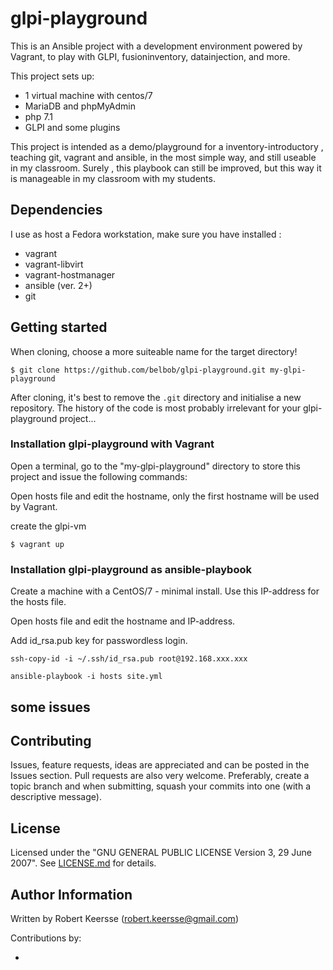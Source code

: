 # glpi-playground
This is an Ansible project with a development environment powered by Vagrant, to play with GLPI, fusioninventory, datainjection, and more.

This project sets up:

* 1 virtual machine with centos/7
* MariaDB and phpMyAdmin
* php 7.1
* GLPI and some plugins

This project is intended as a demo/playground for a inventory-introductory , teaching git, vagrant and ansible, in the most simple way, and still useable in my classroom. Surely , this playbook can still be improved, but this way it is manageable in my classroom with my students.

## Dependencies

I use as host a Fedora workstation, make sure you have installed :

- vagrant
- vagrant-libvirt
- vagrant-hostmanager
- ansible (ver. 2+)
- git

## Getting started

When cloning, choose a more suiteable  name for the target directory!

```ShellSession
$ git clone https://github.com/belbob/glpi-playground.git my-glpi-playground
```
After cloning, it's best to remove the `.git` directory and initialise a new repository. The history of the code is most probably irrelevant for your glpi-playground project...

### Installation glpi-playground with Vagrant

Open a terminal, go to the "my-glpi-playground" directory to store this project and issue the following commands:

Open hosts file and edit the hostname, only the first hostname will be used by Vagrant.

create the glpi-vm

```ShellSession
$ vagrant up
```

### Installation glpi-playground as ansible-playbook

Create a machine with a CentOS/7 - minimal install. Use this IP-address for the hosts file.

Open hosts file and edit the hostname and IP-address.

Add id_rsa.pub key for passwordless login.

```ShellSession
ssh-copy-id -i ~/.ssh/id_rsa.pub root@192.168.xxx.xxx
```

```ShellSession
ansible-playbook -i hosts site.yml
```

## some issues


## Contributing

Issues, feature requests, ideas are appreciated and can be posted in the Issues section. Pull requests are also very welcome. Preferably, create a topic branch and when submitting, squash your commits into one (with a descriptive message).

## License

Licensed under the "GNU GENERAL PUBLIC LICENSE Version 3, 29 June 2007". See [LICENSE.md](/License.md) for details.

## Author Information

Written by Robert Keersse (robert.keersse@gmail.com)

Contributions by:

-
